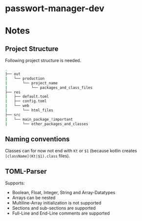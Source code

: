 # passwort-manager-dev

# Notes
## Project Structure
Following project structure is needed.
```bash    
.    
├── out 
|   └── production   
|       └── project_name   
|           └── packages_and_class_files   
├── res   
|   ├── default.toml   
|   ├── config.toml   
|   └── web    
|       └── html_files   
├── src 
|   └── main_package_!important
|       └── other_packages_and_classes 
```

## Naming conventions
Classes can for now not end with `Kt` or `$1` (because kotlin creates `[className](Kt|$1).class` files).

## TOML-Parser
Supports:
* Boolean, Float, Integer, String and Array-Datatypes
* Arrays can be nested
* Multiline-Array initialization is not supported
* Sections and sub-sections are supported
* Full-Line and End-Line comments are supported

